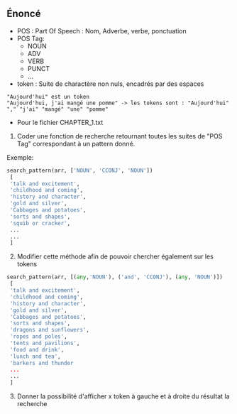 Énoncé
---

- POS : Part Of Speech : Nom, Adverbe, verbe, ponctuation
- POS Tag:
    - NOUN
    - ADV
    - VERB
    - PUNCT
    - ...
- token : Suite de charactère non nuls, encadrés par des espaces
```
"Aujourd'hui" est un token
"Aujourd'hui, j'ai mangé une pomme" -> les tokens sont : "Aujourd'hui" "," "j'ai" "mangé" "une" "pomme"
```
- Pour le fichier CHAPTER_1.txt

1. Coder une fonction de recherche retournant toutes les suites de "POS Tag" correspondant à un pattern donné.

Exemple:
```python
search_pattern(arr, ['NOUN', 'CCONJ', 'NOUN'])
 [
 'talk and excitement',
 'childhood and coming',
 'history and character',
 'gold and silver',
 'Cabbages and potatoes',
 'sorts and shapes',
 'squib or cracker',
 ...
 ...
 ]
```

2. Modifier cette méthode afin de pouvoir chercher également sur les tokens

```python
search_pattern(arr, [(any,'NOUN'), ('and', 'CCONJ'), (any, 'NOUN')])
 [
 'talk and excitement',
 'childhood and coming',
 'history and character',
 'gold and silver',
 'Cabbages and potatoes',
 'sorts and shapes',
 'dragons and sunflowers',
 'ropes and poles',
 'tents and pavilions',
 'food and drink',
 'lunch and tea',
 'barkers and thunder
 ...
 ...
 ]
 ```

3. Donner la possibilité d'afficher x token à gauche et à droite du résultat la recherche
